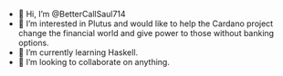 - 👋 Hi, I’m @BetterCallSaul714
- 👀 I’m interested in Plutus and would like to help the Cardano project change the financial world and give power to those without banking options. 
- 🌱 I’m currently learning Haskell. 
- 💞️ I’m looking to collaborate on anything. 

<!---
BetterCallSaul714/BetterCallSaul714 is a ✨ special ✨ repository because its `README.md` (this file) appears on your GitHub profile.
You can click the Preview link to take a look at your changes.
--->
